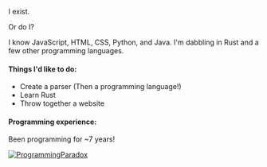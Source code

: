 I exist.

Or do I?

I know JavaScript, HTML, CSS, Python, and Java. I'm dabbling in Rust and a few other programming languages.

#### Things I'd like to do:
- Create a parser (Then a programming language!)
- Learn Rust
- Throw together a website

#### Programming experience:
Been programming for ~7 years!

[![ProgrammingParadox](https://github-readme-stats.vercel.app/api?username=ProgrammingParadox)](https://github.com/anuraghazra/github-readme-stats)
